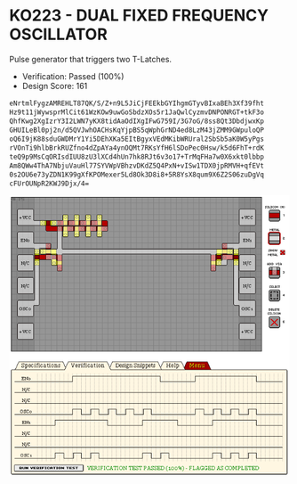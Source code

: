 # KO223 - DUAL FIXED FREQUENCY OSCILLATOR

Pulse generator that triggers two T-Latches.

- Verification: Passed (100%)
- Design Score: 161

```
eNrtmlFygzAMREHLT87QK/S/Z+n9L5JiCjFEEkbGYIhgmGTyvBIxaBEh3Xf39fht
Hz9t11jWywsprMlCit61WzKOw9uwGoSbdzXOs5r1JaQwlCyzmvDNPONRGT+tkF3o
QhfKwg2XgIzrY3I2LWN7yKX8tidAaOdIXgIFwG759I/3G7oG/8ss8Qt3DbdjwxKp
GHUILeBl0pj2n/d5QVJwhOACHsKqYjpBS5qWphGrND4ed8LzM43jZMM9GWpuloQP
oQ6I9jK88sduGWDMrY1Yi5DEhXKa5EItBgyxVEdMKibWRUral2SbSb5aK0W5yPgs
rVOnTi9hlbBrkRUZfno4dZpAYa4ynOQMt7RKsYfH6lSDoPec0Hsw/k5d6FhT+rdK
teQ9p9MsCqORIsdIUU8zU3lXCd4hUn7hk8RJt6v3o17+TrMqFHa7w0X6xkt0lbbp
Am8QWw4ThA7NbjuVauHl77SYVWpVBhzvDKdZ5Q4PxN+vISw1TDX0jpRMVH+qfEVt
0s2OU6e73yZDN1K99gXfKPOMexer5Ld8Ok3D8i8+5R8YsX8qum9X6Z2S06zuDgVq
cFUrOUNpR2KWJ9Djx/4=
```

![05 KO223 DUAL FIXED FREQUENCY OSCILLATOR](./assets/05.png)

